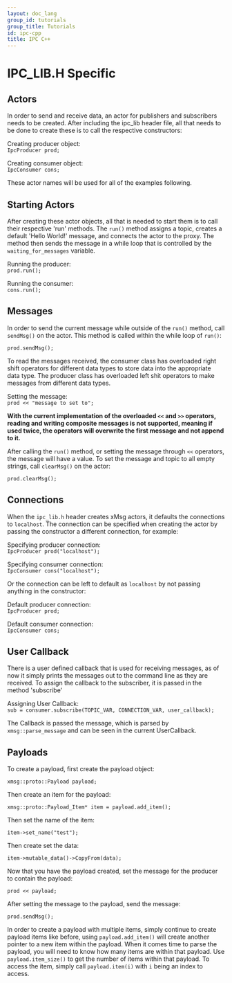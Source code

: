 ```yaml
---
layout: doc_lang
group_id: tutorials
group_title: Tutorials
id: ipc-cpp
title: IPC C++
---
```

# IPC_LIB.H Specific


## Actors

In order to send and receive data, an actor for publishers and subscribers needs
to be created. After including the ipc_lib header file, all that needs to be
done to create these is to call the respective constructors:

  Creating producer object:<br>
    ```IpcProducer prod;```<br>

  Creating consumer object:<br>
    ```IpcConsumer cons;```<br>

These actor names will be used for all of the examples following.

## Starting Actors

After creating these actor objects, all that is needed to start them is to call
their respective 'run' methods. The `run()` method assigns a topic, creates a
default 'Hello World!' message, and connects the actor to the proxy. The method
then sends the message in a while loop that is controlled by the `waiting_for_messages`
variable.

  Running the producer:<br>
    `prod.run();`<br>

  Running the consumer:<br>
    `cons.run();`


## Messages

In order to send the current message while outside of the `run()` method, call
`sendMsg()` on the actor. This method is called within the while loop of `run()`:

  `prod.sendMsg();`

To read the messages received, the consumer class has overloaded right shift
operators for different data types to store data into the appropriate data type.
The producer class has overloaded left shit operators to make messages from
different data types.

  Setting the message:<br>
    `prod << "message to set to";`

**With the current implementation of the overloaded `<<` and `>>` operators, reading
and writing composite messages is not supported, meaning if used twice, the operators
will overwrite the first message and not append to it.**

After calling the `run()` method, or setting the message through `<<` operators,
the message will have a value. To set the message and topic to all empty strings,
call `clearMsg()` on the actor:

  `prod.clearMsg();`


## Connections

When the `ipc_lib.h` header creates xMsg actors, it defaults the connections to
`localhost`. The connection can be specified when creating the actor by passing
the constructor a different connection, for example:

  Specifying producer connection:<br>
    ```IpcProducer prod("localhost");```<br>

  Specifying consumer connection:<br>
    ```IpcConsumer cons("localhost");```<br>

Or the connection can be left to default as `localhost` by not passing anything
in the constructor:

  Default producer connection:<br>
    ```IpcProducer prod;```<br>

  Default consumer connection:<br>
    ```IpcConsumer cons;```<br>

## User Callback

There is a user defined callback that is used for receiving messages, as of now
it simply prints the messages out to the command line as they are received. To
assign the callback to the subscriber, it is passed in the method 'subscribe'

  Assigning User Callback:<br>
    ```sub = consumer.subscribe(TOPIC_VAR, CONNECTION_VAR, user_callback);```

The Callback is passed the message, which is parsed by `xmsg::parse_message` and
can be seen in the current UserCallback.

## Payloads

To create a payload, first create the payload object:

  `xmsg::proto::Payload payload;`

Then create an item for the payload:

  `xmsg::proto::Payload_Item* item = payload.add_item();`

Then set the name of the item:

  `item->set_name("test");`

Then create set the data:

  `item->mutable_data()->CopyFrom(data);`

Now that you have the payload created, set the message for the producer to contain
the payload:

  `prod << payload;`

After setting the message to the payload, send the message:

  `prod.sendMsg();`

In order to create a payload with multiple items, simply continue to create payload
items like before, using `payload.add_item()` will create another pointer to a new
item within the payload. When it comes time to parse the payload, you will need to
know how many items are within that payload. Use `payload.item_size()` to get the
number of items within that payload. To access the item, simply call `payload.item(i)`
with `i` being an index to access.
